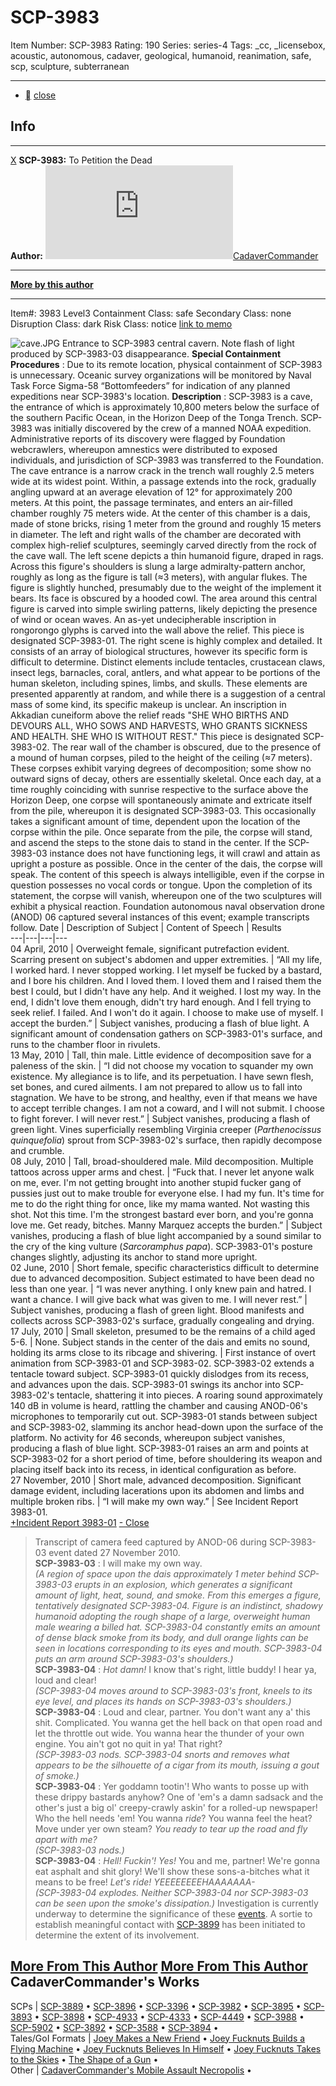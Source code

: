 # SCP-3983
Item Number: SCP-3983
Rating: 190
Series: series-4
Tags: _cc, _licensebox, acoustic, autonomous, cadaver, geological, humanoid, reanimation, safe, scp, sculpture, subterranean

---

  * [](javascript:;)
[close](javascript:;)
## Info
* * *
[X](javascript:;)
**SCP-3983:** To Petition the Dead  
**Author:** [![CadaverCommander](https://www.wikidot.com/avatar.php?userid=3187823&amp;size=small&amp;timestamp=1747180091)](http://www.wikidot.com/user:info/cadavercommander)[CadaverCommander](http://www.wikidot.com/user:info/cadavercommander)
* * *
**[More by this author](http://www.scp-wiki.net/cadavercommander)**
* * *

Item#: 3983
Level3
Containment Class:
safe
Secondary Class:
none
Disruption Class:
dark
Risk Class:
notice
[link to memo](/classification-committee-memo)  

  

![cave.JPG](https://scp-wiki.wdfiles.com/local--files/scp-3983/cave.JPG)
Entrance to SCP-3983 central cavern. Note flash of light produced by SCP-3983-03 disappearance.
**Special Containment Procedures** : Due to its remote location, physical containment of SCP-3983 is unnecessary. Oceanic survey organizations will be monitored by Naval Task Force Sigma-58 “Bottomfeeders” for indication of any planned expeditions near SCP-3983's location.
**Description** : SCP-3983 is a cave, the entrance of which is approximately 10,800 meters below the surface of the southern Pacific Ocean, in the Horizon Deep of the Tonga Trench. SCP-3983 was initially discovered by the crew of a manned NOAA expedition. Administrative reports of its discovery were flagged by Foundation webcrawlers, whereupon amnestics were distributed to exposed individuals, and jurisdiction of SCP-3983 was transferred to the Foundation.
The cave entrance is a narrow crack in the trench wall roughly 2.5 meters wide at its widest point. Within, a passage extends into the rock, gradually angling upward at an average elevation of 12° for approximately 200 meters. At this point, the passage terminates, and enters an air-filled chamber roughly 75 meters wide.
At the center of this chamber is a dais, made of stone bricks, rising 1 meter from the ground and roughly 15 meters in diameter. The left and right walls of the chamber are decorated with complex high-relief sculptures, seemingly carved directly from the rock of the cave wall.
The left scene depicts a thin humanoid figure, draped in rags. Across this figure's shoulders is slung a large admiralty-pattern anchor, roughly as long as the figure is tall (≈3 meters), with angular flukes. The figure is slightly hunched, presumably due to the weight of the implement it bears. Its face is obscured by a hooded cowl. The area around this central figure is carved into simple swirling patterns, likely depicting the presence of wind or ocean waves. An as-yet undecipherable inscription in rongorongo glyphs is carved into the wall above the relief. This piece is designated SCP-3983-01.
The right scene is highly complex and detailed. It consists of an array of biological structures, however its specific form is difficult to determine. Distinct elements include tentacles, crustacean claws, insect legs, barnacles, coral, antlers, and what appear to be portions of the human skeleton, including spines, limbs, and skulls. These elements are presented apparently at random, and while there is a suggestion of a central mass of some kind, its specific makeup is unclear. An inscription in Akkadian cuneiform above the relief reads "SHE WHO BIRTHS AND DEVOURS ALL, WHO SOWS AND HARVESTS, WHO GRANTS SICKNESS AND HEALTH. SHE WHO IS WITHOUT REST." This piece is designated SCP-3983-02.
The rear wall of the chamber is obscured, due to the presence of a mound of human corpses, piled to the height of the ceiling (≈7 meters). These corpses exhibit varying degrees of decomposition; some show no outward signs of decay, others are essentially skeletal.
Once each day, at a time roughly coinciding with sunrise respective to the surface above the Horizon Deep, one corpse will spontaneously animate and extricate itself from the pile, whereupon it is designated SCP-3983-03. This occasionally takes a significant amount of time, dependent upon the location of the corpse within the pile. Once separate from the pile, the corpse will stand, and ascend the steps to the stone dais to stand in the center. If the SCP-3983-03 instance does not have functioning legs, it will crawl and attain as upright a posture as possible.
Once in the center of the dais, the corpse will speak. The content of this speech is always intelligible, even if the corpse in question possesses no vocal cords or tongue.
Upon the completion of its statement, the corpse will vanish, whereupon one of the two sculptures will exhibit a physical reaction. Foundation autonomous naval observation drone (ANOD) 06 captured several instances of this event; example transcripts follow.
Date | Description of Subject | Content of Speech | Results  
---|---|---|---  
04 April, 2010 | Overweight female, significant putrefaction evident. Scarring present on subject's abdomen and upper extremities. | “All my life, I worked hard. I never stopped working. I let myself be fucked by a bastard, and I bore his children. And I loved them. I loved them and I raised them the best I could, but I didn't have any help. And it weighed. I lost my way. In the end, I didn't love them enough, didn't try hard enough. And I fell trying to seek relief. I failed. And I won't do it again. I choose to make use of myself. I accept the burden.” | Subject vanishes, producing a flash of blue light. A significant amount of condensation gathers on SCP-3983-01's surface, and runs to the chamber floor in rivulets.  
13 May, 2010 | Tall, thin male. Little evidence of decomposition save for a paleness of the skin. | “I did not choose my vocation to squander my own existence. My allegiance is to life, and its perpetuation. I have sewn flesh, set bones, and cured ailments. I am not prepared to allow us to fall into stagnation. We have to be strong, and healthy, even if that means we have to accept terrible changes. I am not a coward, and I will not submit. I choose to fight forever. I will never rest.” | Subject vanishes, producing a flash of green light. Vines superficially resembling Virginia creeper (_Parthenocissus quinquefolia_) sprout from SCP-3983-02's surface, then rapidly decompose and crumble.  
08 July, 2010 | Tall, broad-shouldered male. Mild decomposition. Multiple tattoos across upper arms and chest. | “Fuck that. I never let anyone walk on me, ever. I'm not getting brought into another stupid fucker gang of pussies just out to make trouble for everyone else. I had my fun. It's time for me to do the right thing for once, like my mama wanted. Not wasting this shot. Not this time. I'm the strongest bastard ever born, and you're gonna love me. Get ready, bitches. Manny Marquez accepts the burden.” | Subject vanishes, producing a flash of blue light accompanied by a sound similar to the cry of the king vulture (_Sarcoramphus papa_). SCP-3983-01's posture changes slightly, adjusting its anchor to stand more upright.  
02 June, 2010 | Short female, specific characteristics difficult to determine due to advanced decomposition. Subject estimated to have been dead no less than one year. | “I was never anything. I only knew pain and hatred. I want a chance. I will give back what was given to me. I will never rest.” | Subject vanishes, producing a flash of green light. Blood manifests and collects across SCP-3983-02's surface, gradually congealing and drying.  
17 July, 2010 | Small skeleton, presumed to be the remains of a child aged 5-6. | None. Subject stands in the center of the dais and emits no sound, holding its arms close to its ribcage and shivering. | First instance of overt animation from SCP-3983-01 and SCP-3983-02. SCP-3983-02 extends a tentacle toward subject. SCP-3983-01 quickly dislodges from its recess, and advances upon the dais. SCP-3983-01 swings its anchor into SCP-3983-02's tentacle, shattering it into pieces. A roaring sound approximately 140 dB in volume is heard, rattling the chamber and causing ANOD-06's microphones to temporarily cut out. SCP-3983-01 stands between subject and SCP-3983-02, slamming its anchor head-down upon the surface of the platform. No activity for 46 seconds, whereupon subject vanishes, producing a flash of blue light. SCP-3983-01 raises an arm and points at SCP-3983-02 for a short period of time, before shouldering its weapon and placing itself back into its recess, in identical configuration as before.  
27 November, 2010 | Short male, advanced decomposition. Significant damage evident, including lacerations upon its abdomen and limbs and multiple broken ribs. | “I will make my own way.” | See Incident Report 3983-01.  
[+Incident Report 3983-01](javascript:;)
[\- Close](javascript:;)
> Transcript of camera feed captured by ANOD-06 during SCP-3983-03 event dated 27 November 2010.  
>  **SCP-3983-03** : I will make my own way.  
>  _(A region of space upon the dais approximately 1 meter behind SCP-3983-03 erupts in an explosion, which generates a significant amount of light, heat, sound, and smoke. From this emerges a figure, tentatively designated SCP-3983-04. Figure is an indistinct, shadowy humanoid adopting the rough shape of a large, overweight human male wearing a billed hat. SCP-3983-04 constantly emits an amount of dense black smoke from its body, and dull orange lights can be seen in locations corresponding to its eyes and mouth. SCP-3983-04 puts an arm around SCP-3983-03's shoulders.)_  
>  **SCP-3983-04** : _Hot damn!_ I know that's right, little buddy! I hear ya, loud and clear!  
>  _(SCP-3983-04 moves around to SCP-3983-03's front, kneels to its eye level, and places its hands on SCP-3983-03's shoulders.)_  
>  **SCP-3983-04** : Loud and clear, partner. You don't want any a' this shit. Complicated. You wanna get the hell back on that open road and let the throttle out wide. You wanna hear the thunder of your own engine. You ain't got no quit in ya! That right?  
>  _(SCP-3983-03 nods. SCP-3983-04 snorts and removes what appears to be the silhouette of a cigar from its mouth, issuing a gout of smoke.)_  
>  **SCP-3983-04** : Yer goddamn tootin'! Who wants to posse up with these drippy bastards anyhow? One of 'em's a damn sadsack and the other's just a big ol' creepy-crawly askin' for a rolled-up newspaper! Who the hell needs 'em! You wanna _ride_? You wanna feel the heat? Move under yer own steam? _You ready to tear up the road and fly apart with me?_  
>  _(SCP-3983-03 nods.)_  
>  **SCP-3983-04** : _Hell! Fuckin'! Yes!_ You and me, partner! We're gonna eat asphalt and shit glory! We'll show these sons-a-bitches what it means to be free! _Let's ride! YEEEEEEEEHAAAAAAA-_  
>  _(SCP-3983-04 explodes. Neither SCP-3983-04 nor SCP-3983-03 can be seen upon the smoke's dissipation.)_
Investigation is currently underway to determine the significance of these [events](/scp-3898). A sortie to establish meaningful contact with [SCP-3899](/scp-3899) has been initiated to determine the extent of its involvement.
  

[More From This Author](javascript:;)
[More From This Author](javascript:;)
CadaverCommander's Works  
---  
SCPs |  [SCP-3889](/scp-3889) • [SCP-3896](/scp-3896) • [SCP-3396](/scp-3396) • [SCP-3982](/scp-3982) • [SCP-3895](/scp-3895) • [SCP-3893](/scp-3893) • [SCP-3898](/scp-3898) • [SCP-4933](/scp-4933) • [SCP-4333](/scp-4333) • [SCP-4449](/scp-4449) • [SCP-3988](/scp-3988) • [SCP-5902](/scp-5902) • [SCP-3892](/scp-3892) • [SCP-3588](/scp-3588) • [SCP-3894](/scp-3894) •  
Tales/GoI Formats |  [Joey Makes a New Friend](/joey-makes-a-new-friend) • [Joey Fucknuts Builds a Flying Machine](/joey-fucknuts-builds-a-flying-machine) • [Joey Fucknuts Believes In Himself](/joey-fucknuts-believes-in-himself) • [Joey Fucknuts Takes to the Skies](/joey-fucknuts-takes-to-the-skies) • [The Shape of a Gun](/the-shape-of-a-gun) •  
Other |  [CadaverCommander's Mobile Assault Necropolis](/cadavercommander) •